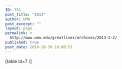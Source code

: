 ```yaml
---
ID: 781
post_title: "2013"
author: UMW
post_excerpt: ""
layout: page
permalink: >
  http://www.umw.edu/greatlives/archives/2013-2-2/
published: true
post_date: 2014-10-30 16:00:53
---
```

[table id=7 /]